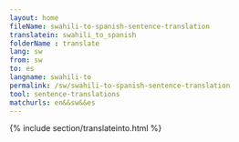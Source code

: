 ```yaml
---
layout: home
fileName: swahili-to-spanish-sentence-translation
translatein: swahili_to_spanish
folderName : translate
lang: sw
from: sw
to: es
langname: swahili-to
permalink: /sw/swahili-to-spanish-sentence-translation
tool: sentence-translations
matchurls: en&&sw&&es
---
```

{% include section/translateinto.html %}
